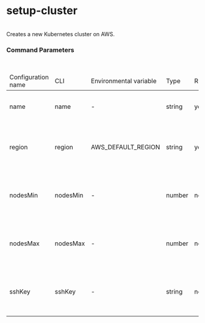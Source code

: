 <h1>setup-cluster</h1>
<br/>
<div>
Creates a new Kubernetes cluster on AWS.
</div> <h3>Command Parameters</h3>
<br/>
<table> <thead><tr> <td>Configuration name</td> <td>CLI</td> <td>Environmental variable</td> <td>Type</td> <td>Required</td> <td>Default value</td> <td>Description</td> </tr></thead> <tr> <td>name</td> <td>name</td> <td>-</td> <td>string</td> <td>yes</td> <td><pre>-</pre></td> <td>The name of cluster you'd like to create.</td> </tr> <tr> <td>region</td> <td>region</td> <td>AWS_DEFAULT_REGION</td> <td>string</td> <td>yes</td> <td><pre>-</pre></td> <td>The region where the cluster will be created, i.e. eu-west-1</td> </tr> <tr> <td>nodesMin</td> <td>nodesMin</td> <td>-</td> <td>number</td> <td>no</td> <td><pre>1</pre></td> <td>The minimal number of nodes present in the cluster.</td> </tr> <tr> <td>nodesMax</td> <td>nodesMax</td> <td>-</td> <td>number</td> <td>no</td> <td><pre>5</pre></td> <td>The maximal number of nodes present in the cluster.</td> </tr> <tr> <td>sshKey</td> <td>sshKey</td> <td>-</td> <td>string</td> <td>no</td> <td><pre>./cluster_key</pre></td> <td>Path to the SSH key that may be used to access cluster</td> </tr>
</table>
